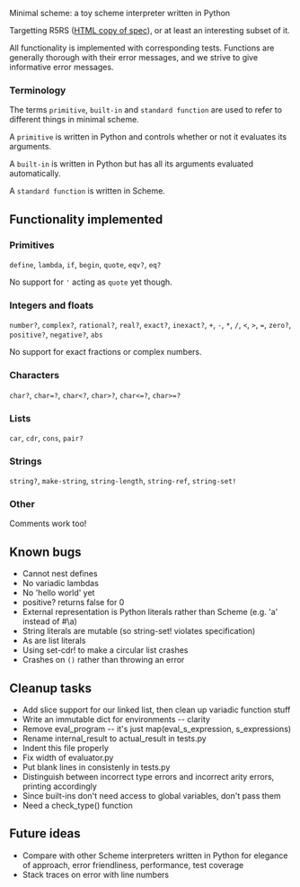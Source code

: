 Minimal scheme: a toy scheme interpreter written in Python

Targetting R5RS ([HTML copy of spec](http://people.csail.mit.edu/jaffer/r5rs_toc.html)), or at least an
interesting subset of it.

All functionality is implemented with corresponding tests. Functions are generally thorough with their error messages, and we strive to give informative error messages.

### Terminology

The terms `primitive`, `built-in` and `standard function` are used to refer to different things in minimal scheme.

A `primitive` is written in Python and controls whether or not it evaluates its arguments.

A `built-in` is written in Python but has all its arguments evaluated automatically.

A `standard function` is written in Scheme.

## Functionality implemented

### Primitives

`define`, `lambda`, `if`, `begin`, `quote`, `eqv?`, `eq?`

No support for `'` acting as `quote` yet though.

### Integers and floats

`number?`, `complex?`, `rational?`, `real?`, `exact?`, `inexact?`,
`+`, `-`, `*`, `/`, `<`, `>`, `=`, `zero?`, `positive?`, `negative?`,
`abs`

No support for exact fractions or complex numbers.

### Characters

`char?`, `char=?`, `char<?`, `char>?`, `char<=?`, `char>=?`

### Lists

`car`, `cdr`, `cons`, `pair?`

### Strings

`string?`, `make-string`, `string-length`, `string-ref`, `string-set!`

### Other

Comments work too!

## Known bugs

* Cannot nest defines
* No variadic lambdas
* No 'hello world' yet
* positive? returns false for 0
* External representation is Python literals rather than Scheme (e.g. 'a' instead of #\a)
* String literals are mutable (so string-set! violates specification)
* As are list literals
* Using set-cdr! to make a circular list crashes
* Crashes on `()` rather than throwing an error

## Cleanup tasks

* Add slice support for our linked list, then clean up variadic function stuff
* Write an immutable dict for environments -- clarity
* Remove eval_program -- it's just map(eval_s_expression, s_expressions)
* Rename internal_result to actual_result in tests.py
* Indent this file properly
* Fix width of evaluator.py
* Put blank lines in consistenly in tests.py
* Distinguish between incorrect type errors and incorrect arity errors, printing accordingly
* Since built-ins don't need access to global variables, don't pass them
* Need a check_type() function

## Future ideas

* Compare with other Scheme interpreters written in Python for
  elegance of approach, error friendliness, performance, test coverage
* Stack traces on error with line numbers
  
